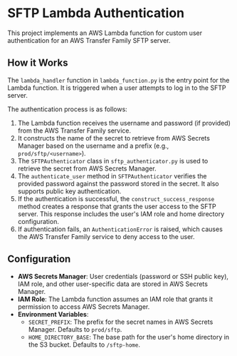 # SFTP Lambda Authentication

This project implements an AWS Lambda function for custom user authentication for an AWS Transfer Family SFTP server.

## How it Works

The `lambda_handler` function in `lambda_function.py` is the entry point for the Lambda function. It is triggered when a user attempts to log in to the SFTP server.

The authentication process is as follows:

1.  The Lambda function receives the username and password (if provided) from the AWS Transfer Family service.
2.  It constructs the name of the secret to retrieve from AWS Secrets Manager based on the username and a prefix (e.g., `prod/sftp/<username>`).
3.  The `SFTPAuthenticator` class in `sftp_authenticator.py` is used to retrieve the secret from AWS Secrets Manager.
4.  The `authenticate_user` method in `SFTPAuthenticator` verifies the provided password against the password stored in the secret. It also supports public key authentication.
5.  If the authentication is successful, the `construct_success_response` method creates a response that grants the user access to the SFTP server. This response includes the user's IAM role and home directory configuration.
6.  If authentication fails, an `AuthenticationError` is raised, which causes the AWS Transfer Family service to deny access to the user.

## Configuration

-   **AWS Secrets Manager**: User credentials (password or SSH public key), IAM role, and other user-specific data are stored in AWS Secrets Manager.
-   **IAM Role**: The Lambda function assumes an IAM role that grants it permission to access AWS Secrets Manager.
-   **Environment Variables**:
    -   `SECRET_PREFIX`: The prefix for the secret names in AWS Secrets Manager. Defaults to `prod/sftp`.
    -   `HOME_DIRECTORY_BASE`: The base path for the user's home directory in the S3 bucket. Defaults to `/sftp-home`.
